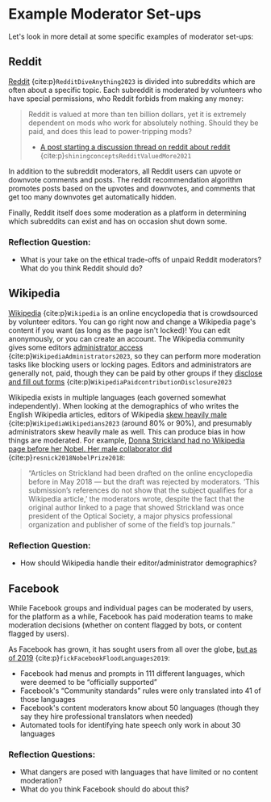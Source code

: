 # Example Moderator Set-ups

Let's look in more detail at some specific examples of moderator set-ups:

## Reddit
[Reddit](https://www.reddit.com/) {cite:p}`RedditDiveAnything2023` is divided into subreddits which are often about a specific topic. Each subreddit is moderated by volunteers who have special permissions, who Reddit forbids from making any money:
> Reddit is valued at more than ten billion dollars, yet it is extremely dependent on mods who work for absolutely nothing. Should they be paid, and does this lead to power-tripping mods?
>
> - [A post starting a discussion thread on reddit about reddit ](https://www.reddit.com/r/TheoryOfReddit/comments/qrjwjw/reddit_is_valued_at_more_than_ten_billion_dollars/) {cite:p}`shiningconceptsRedditValuedMore2021`


In addition to the subreddit moderators, all Reddit users can upvote or downvote comments and posts. The reddit recommendation algorithm promotes posts based on the upvotes and downvotes, and comments that get too many downvotes get automatically hidden.

Finally, Reddit itself does some moderation as a platform in determining which subreddits can exist and has on occasion shut down some.


### Reflection Question:
- What is your take on the ethical trade-offs of unpaid Reddit moderators? What do you think Reddit should do?


## Wikipedia
[Wikipedia](https://www.wikipedia.org/) {cite:p}`Wikipedia` is an online encyclopedia that is crowdsourced by volunteer editors. You can go right now and change a Wikipedia page's content if you want (as long as the page isn't locked)! You can edit anonymously, or you can create an account. The Wikipedia community gives some editors [administrator access](https://en.wikipedia.org/wiki/Wikipedia:Administrators) {cite:p}`WikipediaAdministrators2023`, so they can perform more moderation tasks like blocking users or locking pages. Editors and administrators are generally not, paid, though they can be paid by other groups if they [disclose and fill out forms](https://en.wikipedia.org/wiki/Wikipedia:Paid-contribution_disclosure) {cite:p}`WikipediaPaidcontributionDisclosure2023`

Wikipedia exists in multiple languages (each governed somewhat independently). When looking at the demographics of who writes the English Wikipedia articles, editors of Wikipedia [skew heavily male](https://en.wikipedia.org/wiki/Wikipedia:Wikipedians) {cite:p}`WikipediaWikipedians2023` (around 80% or 90%), and presumably administrators skew heavily male as well. This can produce bias in how things are moderated. For example, [Donna Strickland had no Wikipedia page before her Nobel. Her male collaborator did](https://www.vox.com/science-and-health/2018/10/2/17929366/nobel-prize-physics-donna-strickland) {cite:p}`resnick2018NobelPrize2018`:
> “Articles on Strickland had been drafted on the online encyclopedia before in May 2018 — but the draft was rejected by moderators. ‘This submission’s references do not show that the subject qualifies for a Wikipedia article,’ the moderators wrote, despite the fact that the original author linked to a page that showed Strickland was once president of the Optical Society, a major physics professional organization and publisher of some of the field’s top journals.”


### Reflection Question:
- How should Wikipedia handle their editor/administrator demographics?

## Facebook
While Facebook groups and individual pages can be moderated by users, for the platform as a while, Facebook has paid moderation teams to make moderation decisions (whether on content flagged by bots, or content flagged by users).

As Facebook has grown, it has sought users from all over the globe, [but as of 2019](https://www.reuters.com/article/us-facebook-languages-insight/facebooks-flood-of-languages-leaves-it-struggling-to-monitor-content-idUSKCN1RZ0DW) {cite:p}`fickFacebookFloodLanguages2019`:
  - Facebook had menus and prompts in 111 different languages, which were deemed to be “officially supported”
  - Facebook's “Community standards” rules were only translated into 41 of those languages
  - Facebook's content moderators know about 50 languages (though they say they hire  professional translators when needed)
  - Automated tools for identifying hate speech only work in about 30 languages


### Reflection Questions:
  - What dangers are posed with languages that have limited or no content moderation?
  - What do you think Facebook should do about this?
